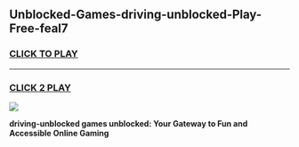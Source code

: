 
## Unblocked-Games-driving-unblocked-Play-Free-feal7
<h3>
<a href="https://premium76.site?title=driving-unblocked&ref=12A">CLICK TO PLAY</a></h3>
<hr>

<h3>
<a href="https://premium76.site?title=driving-unblocked&ref=12A">CLICK 2 PLAY</a>
  
</h3>

<a href="https://premium76.site?title=driving-unblocked&ref=12A"><img src="https://clearcache.store/games.png"></a>


**driving-unblocked games unblocked: Your Gateway to Fun and Accessible Online Gaming**
